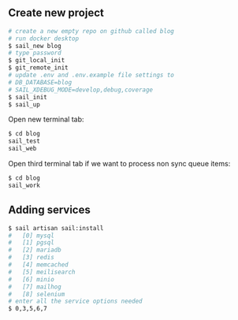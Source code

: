 ## Create new project

```bash
# create a new empty repo on github called blog
# run docker desktop
$ sail_new blog
# type password
$ git_local_init
$ git_remote_init
# update .env and .env.example file settings to
# DB_DATABASE=blog
# SAIL_XDEBUG_MODE=develop,debug,coverage
$ sail_init
$ sail_up
```

Open new terminal tab:

```bash
$ cd blog
sail_test
sail_web
```

Open third terminal tab if we want to process non sync queue items:

```bash
$ cd blog
sail_work
```

## Adding services

```bash
$ sail artisan sail:install
#   [0] mysql
#   [1] pgsql
#   [2] mariadb
#   [3] redis
#   [4] memcached
#   [5] meilisearch
#   [6] minio
#   [7] mailhog
#   [8] selenium
# enter all the service options needed
$ 0,3,5,6,7
```
